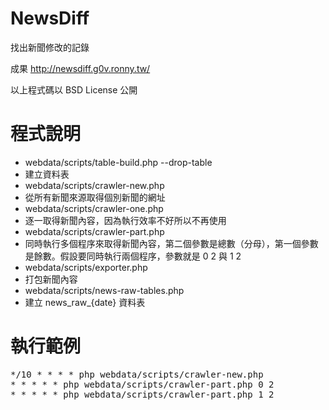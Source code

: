 NewsDiff
========

找出新聞修改的記錄

成果 http://newsdiff.g0v.ronny.tw/

以上程式碼以 BSD License 公開

程式說明
========
* webdata/scripts/table-build.php --drop-table
 * 建立資料表
* webdata/scripts/crawler-new.php
 * 從所有新聞來源取得個別新聞的網址
* webdata/scripts/crawler-one.php
 * 逐一取得新聞內容，因為執行效率不好所以不再使用
* webdata/scripts/crawler-part.php
 * 同時執行多個程序來取得新聞內容，第二個參數是總數（分母），第一個參數是餘數。假設要同時執行兩個程序，參數就是 0 2 與 1 2
* webdata/scripts/exporter.php
 * 打包新聞內容
* webdata/scripts/news-raw-tables.php
 * 建立 news_raw_{date} 資料表

執行範例
========

<pre>
*/10 * * * * php webdata/scripts/crawler-new.php
* * * * * php webdata/scripts/crawler-part.php 0 2
* * * * * php webdata/scripts/crawler-part.php 1 2
</pre>
